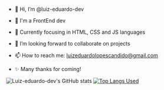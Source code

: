 - 👋 Hi, I’m @luiz-eduardo-dev

- 👀 I'm a FrontEnd dev

- 🌱 Currently focusing in HTML, CSS and JS languages

- 💞️ I’m looking forward to collaborate on projects

- 📫 How to reach me: luizeduardolopescandido@gmail.com

- ✨ Many thanks for coming!

![Luiz-eduardo-dev's GitHub stats](https://github-readme-stats.vercel.app/api?username=luiz-eduardo-dev&show_icons=true&theme=ayu-mirage&count_private=true)
[![Top Langs Used](https://github-readme-stats.vercel.app/api/top-langs/?username=luiz-eduardo-dev&theme=ayu-mirage&layout=compact)](https://github.com/anuraghazra/github-readme-stats)

<!---
luiz-eduardo-dev/luiz-eduardo-dev is a ✨ special ✨ repository because its `README.md` (this file) appears on your GitHub profile.
You can click the Preview link to take a look at your changes.
--->
